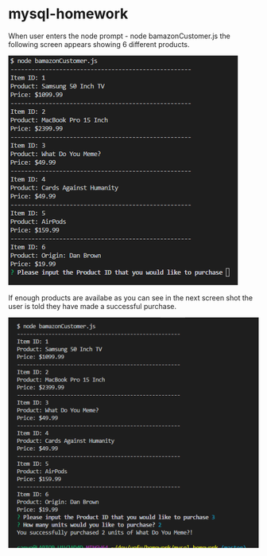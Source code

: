# mysql-homework

When user enters the node prompt - node bamazonCustomer.js the following screen appears showing 6 different products. 

![alt text](https://github.com/sblapray1014/mysql-homework/blob/master/Images/Screenshot1.PNG)


If enough products are availabe as you can see in the next screen shot the user is told they have made a successful purchase.

![alt text](https://github.com/sblapray1014/mysql-homework/blob/master/Images/Screenshot2.PNG)


